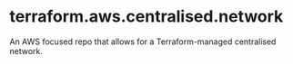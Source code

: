 # terraform.aws.centralised.network
An AWS focused repo that allows for a Terraform-managed centralised network. 
